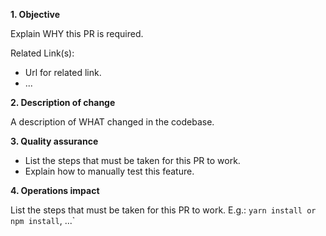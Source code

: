 **1. Objective**

Explain WHY this PR is required.

Related Link(s):

- Url for related link.
- ...

**2. Description of change**

A description of WHAT changed in the codebase.

**3. Quality assurance**

- List the steps that must be taken for this PR to work.
- Explain how to manually test this feature.

**4. Operations impact**

List the steps that must be taken for this PR to work.
E.g.: `yarn install or npm install`, ...`
